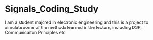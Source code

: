 # Signals_Coding_Study
I am a student majored in electronic engineering and this is a project to simulate some of the methods learned in the lecture, including DSP, Communicaiton Principles etc.
